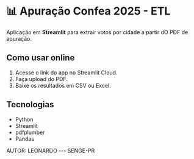 # 📊 Apuração Confea 2025 - ETL

Aplicação em **Streamlit** para extrair votos por cidade a partir dO PDF de apuração.

## Como usar online
1. Acesse o link do app no Streamlit Cloud.
2. Faça upload do PDF.
3. Baixe os resultados em CSV ou Excel.

## Tecnologias
- Python
- Streamlit
- pdfplumber
- Pandas

AUTOR: LEONARDO --- SENGE-PR

